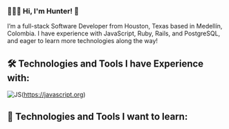### 👨🏻‍💻 Hi, I'm Hunter! 👋

I’m a full-stack Software Developer from Houston, Texas based in Medellín, Colombia. I have experience with JavaScript, Ruby, Rails, and PostgreSQL, and eager to learn more technologies along the way! 

## 🛠️ Technologies and Tools I have Experience with:
![JS](https://cdn.jsdelivr.net/gh/devicons/devicon/icons/adonisjs/adonisjs-original.svg)(https://javascript.org)
## 🌱 Technologies and Tools I want to learn:
